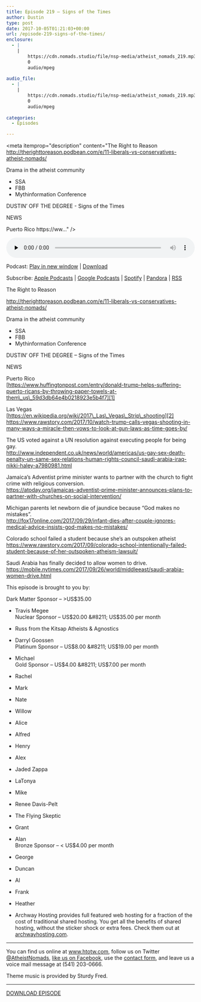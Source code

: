 ```yaml
---
title: Episode 219 – Signs of the Times
author: Dustin
type: post
date: 2017-10-05T01:21:03+00:00
url: /episode-219-signs-of-the-times/
enclosure:
  - |
    |
        https://cdn.nomads.studio/file/nsp-media/atheist_nomads_219.mp3
        0
        audio/mpeg
        
audio_file:
  - |
    |
        https://cdn.nomads.studio/file/nsp-media/atheist_nomads_219.mp3
        0
        audio/mpeg
        
categories:
  - Episodes

---
```

<div itemscope itemtype="http://schema.org/AudioObject">
  <meta itemprop="name" content="Episode 219 &#8211; Signs of the Times" />
  
  <meta itemprop="uploadDate" content="2017-10-04T19:21:03-06:00" />
  
  <meta itemprop="encodingFormat" content="audio/mpeg" />
  
  <meta itemprop="description" content="The Right to Reason
http://therighttoreason.podbean.com/e/11-liberals-vs-conservatives-atheist-nomads/

Drama in the atheist community
* SSA
* FBB
* Mythinformation Conference

DUSTIN’ OFF THE DEGREE - Signs of the Times

NEWS

Puerto Rico
https://ww..." />
  
  <meta itemprop="contentUrl" content="https://dts.podtrac.com/redirect.mp3/cdn.nomads.studio/file/nsp-media/atheist_nomads_219.mp3" />
  </p> 
  
  <div class="powerpress_player" id="powerpress_player_8482">
    <audio class="wp-audio-shortcode" id="audio-1633-226" preload="none" style="width: 100%;" controls="controls"><source type="audio/mpeg" src="https://dts.podtrac.com/redirect.mp3/cdn.nomads.studio/file/nsp-media/atheist_nomads_219.mp3?_=226" /><a href="https://dts.podtrac.com/redirect.mp3/cdn.nomads.studio/file/nsp-media/atheist_nomads_219.mp3">https://dts.podtrac.com/redirect.mp3/cdn.nomads.studio/file/nsp-media/atheist_nomads_219.mp3</a></audio>
  </div>
</div>

<p class="powerpress_links powerpress_links_mp3">
  Podcast: <a href="https://dts.podtrac.com/redirect.mp3/cdn.nomads.studio/file/nsp-media/atheist_nomads_219.mp3" class="powerpress_link_pinw" target="_blank" title="Play in new window" onclick="return powerpress_pinw('https://htotw.com/?powerpress_pinw=1633-podcast');" rel="nofollow">Play in new window</a> | <a href="https://dts.podtrac.com/redirect.mp3/cdn.nomads.studio/file/nsp-media/atheist_nomads_219.mp3" class="powerpress_link_d" title="Download" rel="nofollow" download="atheist_nomads_219.mp3">Download</a>
</p>

<p class="powerpress_links powerpress_subscribe_links">
  Subscribe: <a href="https://podcasts.apple.com/us/podcast/humanists-take-on-the-world/id530050098?mt=2&ls=1" class="powerpress_link_subscribe powerpress_link_subscribe_itunes" target="_blank" title="Subscribe on Apple Podcasts" rel="nofollow">Apple Podcasts</a> | <a href="https://www.google.com/podcasts?feed=aHR0cDovL2F0aGVpc3Rub21hZHMubGlic3luLmNvbS9yc3M%3D" class="powerpress_link_subscribe powerpress_link_subscribe_googleplay" target="_blank" title="Subscribe on Google Podcasts" rel="nofollow">Google Podcasts</a> | <a href="https://open.spotify.com/show/3LzK2xZGike6Tc1GEMtMbr?si=LieN9SNuTpq96smuaUsH8A" class="powerpress_link_subscribe powerpress_link_subscribe_spotify" target="_blank" title="Subscribe on Spotify" rel="nofollow">Spotify</a> | <a href="https://www.pandora.com/podcast/atheist-nomads/PC:10122?corr=62071012&part=ug" class="powerpress_link_subscribe powerpress_link_subscribe_pandora" target="_blank" title="Subscribe on Pandora" rel="nofollow">Pandora</a> | <a href="https://htotw.com/feed/podcast/" class="powerpress_link_subscribe powerpress_link_subscribe_rss" target="_blank" title="Subscribe via RSS" rel="nofollow">RSS</a>
</p>

<center>
</center>The Right to Reason

  
<http://therighttoreason.podbean.com/e/11-liberals-vs-conservatives-atheist-nomads/>

Drama in the atheist community  
* SSA  
* FBB  
* Mythinformation Conference

DUSTIN’ OFF THE DEGREE &#8211; Signs of the Times

NEWS

Puerto Rico  
[https://www.huffingtonpost.com/entry/donald-trump-helps-suffering-puerto-ricans-by-throwing-paper-towels-at-them\_us\_59d3db64e4b0218923e5b4f7][1]

Las Vegas  
[https://en.wikipedia.org/wiki/2017\_Las\_Vegas\_Strip\_shooting][2]  
 <https://www.rawstory.com/2017/10/watch-trump-calls-vegas-shooting-in-many-ways-a-miracle-then-vows-to-look-at-gun-laws-as-time-goes-by/>

The US voted against a UN resolution against executing people for being gay.  
 <http://www.independent.co.uk/news/world/americas/us-gay-sex-death-penalty-un-same-sex-relations-human-rights-council-saudi-arabia-iraq-nikki-haley-a7980981.html>

Jamaica&#8217;s Adventist prime minister wants to partner with the church to fight crime with religious conversion.  
 <https://atoday.org/jamaicas-adventist-prime-minister-announces-plans-to-partner-with-churches-on-social-intervention/>

Michigan parents let newborn die of jaundice because &#8220;God makes no mistakes&#8221;.  
 <http://fox17online.com/2017/09/29/infant-dies-after-couple-ignores-medical-advice-insists-god-makes-no-mistakes/>

Colorado school failed a student because she’s an outspoken atheist  
 <https://www.rawstory.com/2017/09/colorado-school-intentionally-failed-student-because-of-her-outspoken-atheism-lawsuit/>

Saudi Arabia has finally decided to allow women to drive.  
 <https://mobile.nytimes.com/2017/09/26/world/middleeast/saudi-arabia-women-drive.html>

This episode is brought to you by:

Dark Matter Sponsor &#8211; >US$35.00  
* Travis Megee  
Nuclear Sponsor &#8211; US$20.00 &#8211; US$35.00 per month  
* Russ from the Kitsap Atheists & Agnostics  
* Darryl Goossen  
Platinum Sponsor &#8211; US$8.00 &#8211; US$19.00 per month  
* Michael  
Gold Sponsor &#8211; US$4.00 &#8211; US$7.00 per month  
* Rachel  
* Mark  
* Nate  
* Willow  
* Alice  
* Alfred  
* Henry  
* Alex  
* Jaded Zappa  
* LaTonya  
* Mike  
* Renee Davis-Pelt  
* The Flying Skeptic  
* Grant  
* Alan  
Bronze Sponsor &#8211; < US$4.00 per month  
* George  
* Duncan  
* Al  
* Frank  
* Heather

* Archway Hosting provides full featured web hosting for a fraction of the cost of traditional shared hosting. You get all the benefits of shared hosting, without the sticker shock or extra fees. Check them out at <a href="http://archwayhosting.com/" target="_blank" rel="noopener">archwayhosting.com</a>.

<hr width="500" />

You can find us online at <a href="https://www.htotw.com/" target="_blank" rel="noopener">www.htotw.com</a>, follow us on Twitter <a href="https://htotw.com/twitter" target="_blank" rel="noopener">@AtheistNomads</a>, <a href="https://htotw.com/facebook" target="_blank" rel="noopener">like us on Facebook</a>, use the [contact form](https://htotw.com/contact), and leave us a voice mail message at (541) 203-0666.

Theme music is provided by Sturdy Fred.

<hr width="”500”" />

[DOWNLOAD EPISODE][3]

 [1]: https://www.huffingtonpost.com/entry/donald-trump-helps-suffering-puerto-ricans-by-throwing-paper-towels-at-them_us_59d3db64e4b0218923e5b4f7
 [2]: https://en.wikipedia.org/wiki/2017_Las_Vegas_Strip_shooting
 [3]: https://dts.podtrac.com/redirect.mp3/cdn.nomads.studio/file/nsp-media/atheist_nomads_219.mp3